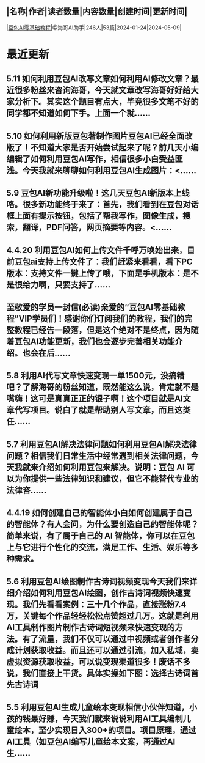 |名称|作者|读者数量|内容数量|创建时间|更新时间|
---
|[豆包AI零基础教程](https://xiaobot.net/p/hgml?refer=0b133df9-27dc-423b-8101-639049001c13)|@海哥AI助手|246人|53篇|2024-01-24|2024-05-09|

# 最近更新
## 5.11 如何利用豆包AI改写文章如何利用AI修改文章？最近很多粉丝来咨询海哥，今天就文章改写海哥好好给大家分析下。其实这个题目有点大，毕竟很多文笔不好的同学都不知道如何下手。上面一个就......
## 5.10 如何利用新版豆包著制作图片豆包AI已经全面改版了！不知道大家是否开始尝试起来了呢？前几天小编编辑了如何利用豆包AI写作，相信很多小白受益匪浅。今天我就来聊聊如何利用豆包AI生成图片：<......
## 5.9 豆包AI新功能升级啦！这几天豆包AI新版本上线咯。很多新功能终于来了：首先，我们看到在豆包对话框上面有提示按钮，包括了帮我写作，图像生成，搜索，翻译，PDF问答，网页摘要等内容。<......
## 4.4.20 利用豆包AI如何上传文件千呼万唤始出来，目前豆包ai支持上传文件了：我们赶紧来看看，看下PC版本：支持文件一键上传了哦，下面是手机版本：是不是很给力啊，只要支持了......
## 至敬爱的学员一封信(必读)亲爱的“豆包AI零基础教程”VIP学员们！感谢你们订阅我们的教程，我们的完整教程已经告一段落，但是这个绝对不是终点，因为随着豆包AI功能更新，我们也会逐步完善相关功能介绍。也会在后......
## 5.8 利用AI代写文章快速变现一单1500元，没搞错吧？了解海哥的粉丝知道，既然能这么说，肯定就不是嘴嗨！这可是真真正正的银子啊！这个项目就是AI文章代写项目。说白了就是帮助别人写文章，而且这类任......
## 5.7 利用豆包AI解决法律问题如何利用豆包AI解决法律问题？相信我们日常生活中经常遇到相关法律问题，今天我就来介绍如何利用豆包来解决。说明：豆包 AI 可以为你提供一些法律知识和建议，但它不能替代专业的法律咨......
## 4.4.19 如何创建自己的智能体小白如何创建属于自己的智能体？有人会问，为什么要创造自己的智能体呢？简单来说，有了属于自己的 AI 智能体，你可以在豆包上与它进行个性化的交流，满足工作、生活、娱乐等多种需求。
## 5.6 利用豆包AI绘图制作古诗词视频变现今天我们来详细介绍如何利用豆包AI绘图，创作古诗词视频快速变现。我们先看看案例：三十几个作品，直接涨粉7.4万，关键每个作品轻轻松松点赞超过几万。这就是利用AI工具制作图片制作古诗词短视频来快速变现的方法。有了流量，我们不仅可以通过中视频或者创作者分成计划获取收益。而且还可以通过引流，加入私域，卖虚拟资源获取收益，可以说变现渠道很多！废话不多说，我们直接上干货。具体实操如下图：选择古诗词首先古诗词
## 5.5 利用豆包AI生成儿童绘本变现相信小伙伴知道，小孩的钱最好赚，今天我们就来说说利用AI工具编制儿童绘本，至少实现日入300+的项目。项目原理，通过AI工具（如豆包AI编写儿童绘本文案，再通过AI生......

